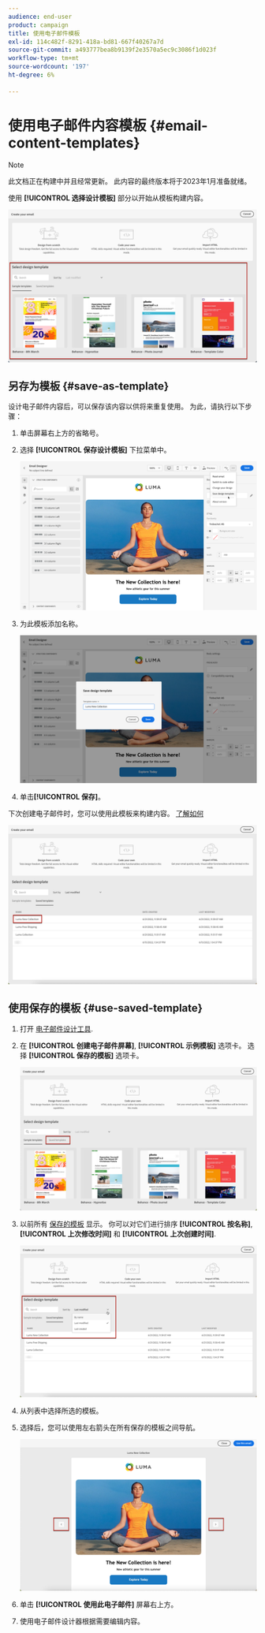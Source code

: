 ```yaml
---
audience: end-user
product: campaign
title: 使用电子邮件模板
exl-id: 114c482f-8291-418a-bd81-667f40267a7d
source-git-commit: a493777bea8b9139f2e3570a5ec9c3086f1d023f
workflow-type: tm+mt
source-wordcount: '197'
ht-degree: 6%

---
```


# 使用电子邮件内容模板 {#email-content-templates}

>[!NOTE]
>
>此文档正在构建中并且经常更新。 此内容的最终版本将于2023年1月准备就绪。

使用 **[!UICONTROL 选择设计模板]** 部分以开始从模板构建内容。

![](assets/email_designer-templates.png)

## 另存为模板 {#save-as-template}

设计电子邮件内容后，可以保存该内容以供将来重复使用。 为此，请执行以下步骤：

1. 单击屏幕右上方的省略号。

1. 选择 **[!UICONTROL 保存设计模板]** 下拉菜单中。

   ![](assets/email_designer-save-template.png)

1. 为此模板添加名称。

   ![](assets/email_designer-template-name.png)

1. 单击&#x200B;**[!UICONTROL 保存]**。

下次创建电子邮件时，您可以使用此模板来构建内容。 [了解如何](#use-saved-template)

![](assets/email_designer-saved-template.png)

## 使用保存的模板 {#use-saved-template}

1. 打开 [电子邮件设计工具](create-email-content.md).

1. 在 **[!UICONTROL 创建电子邮件屏幕]**, **[!UICONTROL 示例模板]** 选项卡。 选择 **[!UICONTROL 保存的模板]** 选项卡。

   ![](assets/email_designer-saved-templates-tab.png)

1. 以前所有 [保存的模板](#save-as-template) 显示。 你可以对它们进行排序 **[!UICONTROL 按名称]**, **[!UICONTROL 上次修改时间]** 和 **[!UICONTROL 上次创建时间]**.

   ![](assets/email_designer-saved-templates.png)

1. 从列表中选择所选的模板。

1. 选择后，您可以使用左右箭头在所有保存的模板之间导航。

   ![](assets/email_designer-saved-templates-navigate.png)

1. 单击 **[!UICONTROL 使用此电子邮件]** 屏幕右上方。

1. 使用电子邮件设计器根据需要编辑内容。
